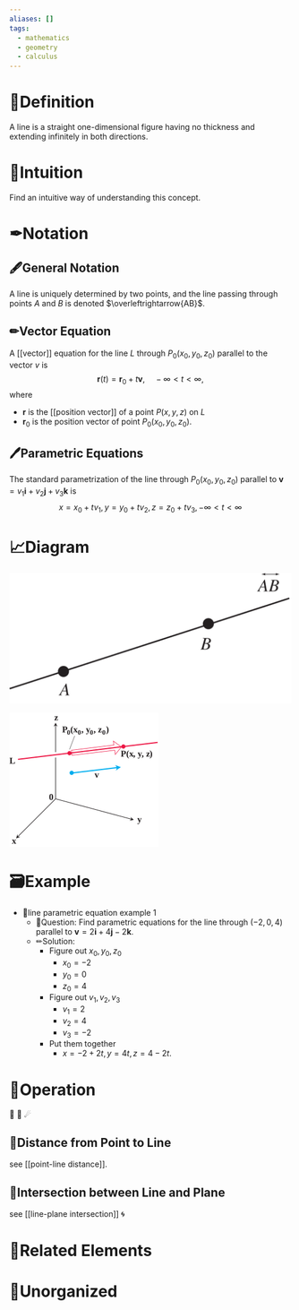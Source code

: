 ```yaml
---
aliases: []
tags:
  - mathematics
  - geometry
  - calculus
---
```



# 📝Definition
A line is a straight one-dimensional figure having no thickness and extending infinitely in both directions.
# 🧠Intuition
Find an intuitive way of understanding this concept.


# ✒Notation
## 🖋General Notation
A line is uniquely determined by two points, and the line passing through points $A$ and $B$ is denoted $\overleftrightarrow{AB}$.

## ✏Vector Equation
A [[vector]] equation for the line $L$ through $P_0(x_0, y_0, z_0)$ parallel to the vector $v$ is
$$
\mathbf{r}(t)=\mathbf{r}_0+t\mathbf{v},\quad-\infty<t<\infty,
$$
where
- $\mathbf{r}$ is the [[position vector]] of a point $P(x,y,z)$ on $L$
-  $\mathbf{r}_0$ is the position vector of point $P_0(x_0, y_0, z_0)$.


## 🖊Parametric Equations
The standard parametrization of the line through $P_0(x_0, y_0, z_0)$ parallel to $\mathbf{v} = v_1\mathbf{i} + v_2\mathbf{j} + v_3\mathbf{k}$ is
$$
x = x_0 + tv_1, y = y_0 + tv_2, z = z_0 + tv_3, -\infty< t <\infty
$$

# 📈Diagram
![|300](../assets/Line_800.svg)

![|300](../assets/line.svg)




# 🗃Example
- 📂line parametric equation example 1
	- 💬Question: Find parametric equations for the line through $(-2, 0, 4)$ parallel to $\mathbf{v} = 2\mathbf{i} + 4\mathbf{j} -2\mathbf{k}$.
	- ✏Solution:
		- Figure out $x_0, y_0, z_0$
			- $x_0 = -2$
			- $y_0 = 0$
			- $z_0 = 4$
		- Figure out $v_1, v_2, v_3$
			- $v_1=2$ 
			- $v_2=4$
			- $v_3=-2$
		- Put them together
			- $x = -2 + 2t, y = 4t, z = 4 - 2t .$

# 💫Operation
🌠
🔮
☄
## 🌌Distance from Point to Line
see [[point-line distance]].

## 🥏Intersection between Line and Plane
see [[line-plane intersection]]
🌀


# 🌱Related Elements


# 🍂Unorganized